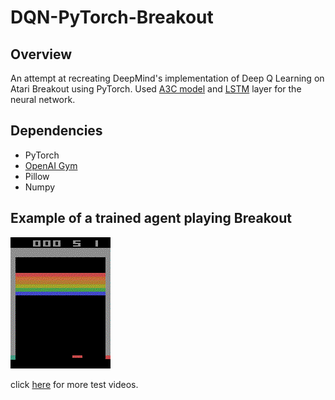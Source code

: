 # DQN-PyTorch-Breakout
## Overview
An attempt at recreating DeepMind's implementation of Deep Q Learning on Atari Breakout using PyTorch.
Used [A3C model](https://medium.com/emergent-future/simple-reinforcement-learning-with-tensorflow-part-8-asynchronous-actor-critic-agents-a3c-c88f72a5e9f2) and [LSTM](http://colah.github.io/posts/2015-08-Understanding-LSTMs/) layer for the neural network.

## Dependencies
* PyTorch
* [OpenAI Gym](https://github.com/openai/gym)
* Pillow
* Numpy

## Example of a trained agent playing Breakout


![Example of one of the games played by the agent](episode.gif)

click [here](test) for more test videos.
